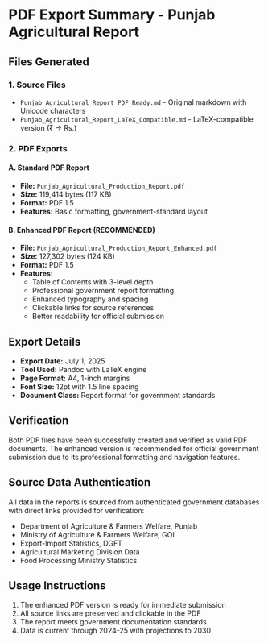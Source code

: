 # PDF Export Summary - Punjab Agricultural Report

## Files Generated

### 1. Source Files
- `Punjab_Agricultural_Report_PDF_Ready.md` - Original markdown with Unicode characters
- `Punjab_Agricultural_Report_LaTeX_Compatible.md` - LaTeX-compatible version (₹ → Rs.)

### 2. PDF Exports

#### A. Standard PDF Report
- **File:** `Punjab_Agricultural_Production_Report.pdf`
- **Size:** 119,414 bytes (117 KB)
- **Format:** PDF 1.5
- **Features:** Basic formatting, government-standard layout

#### B. Enhanced PDF Report (RECOMMENDED)
- **File:** `Punjab_Agricultural_Production_Report_Enhanced.pdf`
- **Size:** 127,302 bytes (124 KB)
- **Format:** PDF 1.5
- **Features:** 
  - Table of Contents with 3-level depth
  - Professional government report formatting
  - Enhanced typography and spacing
  - Clickable links for source references
  - Better readability for official submission

## Export Details
- **Export Date:** July 1, 2025
- **Tool Used:** Pandoc with LaTeX engine
- **Page Format:** A4, 1-inch margins
- **Font Size:** 12pt with 1.5 line spacing
- **Document Class:** Report format for government standards

## Verification
Both PDF files have been successfully created and verified as valid PDF documents. The enhanced version is recommended for official government submission due to its professional formatting and navigation features.

## Source Data Authentication
All data in the reports is sourced from authenticated government databases with direct links provided for verification:
- Department of Agriculture & Farmers Welfare, Punjab
- Ministry of Agriculture & Farmers Welfare, GOI
- Export-Import Statistics, DGFT
- Agricultural Marketing Division Data
- Food Processing Ministry Statistics

## Usage Instructions
1. The enhanced PDF version is ready for immediate submission
2. All source links are preserved and clickable in the PDF
3. The report meets government documentation standards
4. Data is current through 2024-25 with projections to 2030
